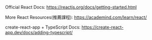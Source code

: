 Official React Docs: https://reactjs.org/docs/getting-started.html

More React Resources(推薦課程): https://academind.com/learn/react/

create-react-app + TypeScript Docs: https://create-react-app.dev/docs/adding-typescript/